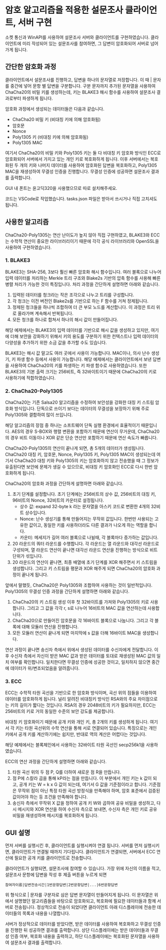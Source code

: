 # 암호 알고리즘을 적용한 설문조사 클라이언트, 서버 구현
소켓 통신과 WinAPI를 사용하여 설문조사 서버와 클라이언트를 구현하였습니다. 클라이언트에 미리 작성되어 있는 설문조사를 참여하면, 그 답변이 암호화되어 서버로 넘어가게 됩니다. 

## 간단한 암호화 과정
클라이언트에서 설문조사를 진행하고, 답변을 하나의 문자열로 저장합니다. 이 때 | 문자를 중간에 넣어 문항 별 답변을 구분합니다. 구분 문자까지 추가된 문자열을 사용하여 ChaCha20의 비밀 키를 생성하는데, 키는 BLAKE3 해시 함수를 사용하여 설문조사 결과로부터 파생하게 됩니다.

암호화 과정에서 생성되는 데이터들은 다음과 같습니다.

- ChaCha20 비밀 키 (비대칭 키에 의해 암호화됨)
- 암호문
- Nonce
- Poly1305 키  (비대칭 키에 의해 암호화됨)
- Poly1305 MAC

여기서 ChaCha20의 비밀 키와  Poly1305 키는 둘 다 비대칭 키 암호화 방식인 ECC로 암호화되어 서버에서 가지고 있는 개인 키로 복호화하게 됩니다. 이후 서버에서는 복호화된 두 개의 키와 나머지 데이터를 사용하여 암호화된 답변을 복호화하고, Poly1305 MAC을 재생성하여 무결성 인증을 진행합니다. 무결성 인증에 성공하면 설문조사 결과를 출력합니다.

GUI 내 폰트는 윤고딕320을 사용했으므로 따로 설치해주세요.

코드는 VSCode로 작업했습니다. tasks.json 파일은 받아서 쓰시거나 직접 고치셔도 됩니다. 

## 사용한 알고리즘
ChaCha20-Poly1305는 연산 난이도가 높지 않아 직접 구현하였고, BLAKE3와 ECC는 수학적 연산이 중요한 라이브러리이기 때문에 각각 공식 라이브러리와 OpenSSL을 사용하여 구현하였습니다. 
### 1. BLAKE3
BLAKE3는 SHA-256, 3보다 훨신 빠른 암호화 해시 함수입니다. 여러 블록으로 나누어 입력 데이터를 처리하는 Merkle 트리 구조와 Blake2s 기반의 압축 함수를 사용해 빠른병렬 처리가 가능한 것이 특징입니다. 
처리 과정을 간단하게 설명하면 아래와 같습니다.

1. 입력된 데이터를 청크라는 작은 조각으로 나누고 트리를 구성합니다.
2. 각 청크는 이전 버전인 Blake2s를 기반으로 하는 F 함수를 거쳐 정제됩니다.
3. 정제된 청크들을 하나씩 조합하여 더 큰 부모 노드를 계산합니다. 이 과정은 트리 위로 올라가며 계속해서 반복됩니다.
4. 모든 청크를 하나로 합쳐서 하나의 해시 값이 만들어집니다.

해당 예제에서는 BLAKE3의 입력 데이터를 기반으로 해시 값을 생성하고 있지만, 여기에 더해 보안을 강화하기 위해서 키의 용도를 구분하기 위한 컨텍스트나 입력 데이터의 다양성을 추가하기 위한 소금 값을 추가할 수도 있습니다.

BLAKE3는 해시 값 말고도 여러 곳에서 사용이 가능합니다. MAC이나, 의사 난수 생성기, 키 파생 함수 등에서 사용이 가능합니다. 해당 예제에서는 클라이언트에서 보낸 답변을 사용하여 ChaCha20의 키를 파생하는 키 파생 함수로 사용하였습니다. 또한 BLAKE3의 기본 출력 크기는 256비트, 즉 32바이트이기 때문에 ChaCha20의 키로 사용하기에 적합하였습니다.

### 2. ChaCha20-Poly1305
ChaCha20는 기존 Salsa20 알고리즘을 수정하여 보안성을 강화한 대칭 키 스트림 암호화 방식입니다. 단독으로 쓰이기 보다는 데이터의 무결성을 보장하기 위해 주로 Poly1305와 결합하여 많이 쓰입니다. 

해당 알고리즘의 장점 중 하나는 소프트웨어 단독 실행 환경에서 효율적이기 때문입니다. AES의 경우 S-BOX와 행렬 변환을 포함하기 때문에 연산이 무거운데, ChaCha20의 경우 비트 이동이나 XOR 같은 단순 연산만 포함하기 때문에 연산 속도가 빠릅니다. 

ChaCha20-Poly1305의 연산이 끝나게 되면, 총 5개의 데이터가 생성됩니다. ChaCha20 대칭 키, 암호문, Nonce, Poly1305 키, Poly1305 MAC이 생성되는데 여기서 ChaCha20 대칭 키와 Poly1305의 키는 암호화하지 않고 전송했을 때 그 정보가 유출된다면 보안에 문제가 생길 수 있으므로, 비대칭 키 암호화인 ECC로 다시 한번 암호화하게 됩니다.

ChaCha20의 암호화 과정을 간단하게 설명하면 아래와 같습니다.
1. 초기 단계를 설정합니다. 초기 단계에는 256비트의 상수 값, 256비트의 대칭 키, 96비트의 Nonce, 32비트의 카운터로 설정됩니다.
	- 상수 값: expand 32-byte k 라는 문자열을 아스키 코드로 변환한 4개의 32비트 상수입니다. 
	- Nonce: 난수 생성기를 통해 만들어지는 무작위 값입니다. 한번만 사용되는 고유한 값이고, 동일한 키를 사용하더라도 다른 결과가 나오게 하는 역할을 합니다.
	- 카운터: 메세지가 길어 여러 블록으로 나뉠때, 각 블록마다 증가하는 값입니다. 
2. 20 라운드의 쿼터 라운드를 수행합니다. 각 라운드는 열 라운드와 대각선 라운드로 구성되며, 열 라운드 연산이 끝나면 대각선 라운드 연산을 진행하는 방식으로 비트 단위가 섞입니다.
3. 20 라운드의 연산이 끝나면, 최종 배열에 초기 단계를 XOR 해주면서 키 스트림을 생성합니다. 그리고 키 스트림을 평문과 XOR 해주게 되면 ChaCha20의 암호화 과정이 끝나게 됩니다.

앞에서 말했듯, ChaCha20은 Poly1305와 조합하여 사용하는 것이 일반적입니다. Poly1305의 무결성 인증 과정을 간단하게 설명하면 아래와 같습니다.

1. ChaCha20의 키 스트림 생성 이후 첫 32바이트를 가져와 Poly1305의 키로 사용합니다. 그리고 그 값을 각각 r, s로 나누어 16비트의 MAC 값을 연산하는데 사용합니다.
2. ChaCha20으로 만들어진 암호문을 각 16바이트 블록으로 나눕니다. 그리고 각 블록에 대해 모듈러 연산을 진행합니다. 
3. 모든 모듈러 연산이 끝나게 되면 마지막에 s 값을 더해 16바이트 MAC을 생성합니다.

연산 과정이 끝나면 송신자 측에서 위에서 생성된 데이터를 수신자에게 전달합니다. 이후 수신자 측에서 자신이 받은 MAC 값과 받은 데이터를 토대로 재생성된 MAC 값의 일치 여부를 확인합니다. 일치한다면 무결성 인증에 성공한 것이고, 일치하지 않으면 중간에 데이터가 위/변조되었음을 알려줍니다.
### 3. ECC
ECC는 수학적 타원 곡선을 기반으로 한 암호화 방식이며, 곡선 위의 점들을 이용하여 데이터를 암호화하게 됩니다. 널리 알려진 비대칭키 방식인 RSA와의 주요 차이점으로는 키의 길이가 짧다는 것입니다. RSA의 경우 2048비트의 키가 필요하지만, ECC는 256비트의 키로 거의 동일한 수준의 보안 강도를 제공합니다.

비대칭 키 암호화이기 때문에 공개 키와 개인 키, 총 2개의 키를 생성하게 됩니다. 여기서 각 키는 타원 곡선위의 수학 연산을 통해 서로 연결되어 있습니다. 특징으로는 개인 키에서 공개 키를 계산하기에는 쉽지만, 반대로 역의 계산은 어렵다는 것입니다.

해당 예제에서는 블록체인에서 사용하는 32바이트 타원 곡선인 secp256k1을 사용하였습니다. 

ECC의 연산 과정을 간단하게 설명하면 아래와 같습니다.
1. 타원 곡선 위의 두 점 P, Q를 더하여 새로운 점 R을 만듭니다.
2. 점 P에 스칼라 곱을 통해 kP라는 점을 만듭니다. 이 부분에서 개인 키는 k 값이 되고, 공개 키는 W = k x G 값이 되는데, 여기서 G 값을 기준점이라고 합니다. 기준점은 무작위 점이 아닌 특정 타원 곡선 방정식을 만족해야 하며, 암호 표준에서 검증된 값이어야 하는 등 조건을 만족해야 합니다.
3. 송신자 측에서 무작위 X 값을 정하여 공개 키 W와 곱하여 공유 비밀을 생성하고,  다시 메시지와 XOR 연산을 하여 수신자 측으로 보내면, 수신자 측은 개인 키로 공유 비밀을 재생성하며 메시지를 복호화하게 됩니다.
## GUI 설명
먼저 서버를 실행시킨 후, 클라이언트를 실행시켜야 연결 됩니다. 서버를 먼저 실행시키면, 클라이언트가 연결될 때까지 기다립니다. 클라이언트가 연결되면, 서버에서 ECC 연산에 필요한 공개 키를 클라이언트로 전송합니다. 

클라이언트가 실행되면, 설문조사에 참여할 수 있습니다. 가장 위에 자신의 이름을 적고, 설문조사 문항에 답변을 작성 후 제출 버튼을 누르게 되면 

```
참여자이름|답변전송시간|1번문항답변|2번문항답변|...|6번문항답변
```

위 형식으로 | 문자를 구분자로 삼은 답변 문자열이 만들어지게 됩니다. 이 문자열은 위에서 설명했던 알고리즘들을 바탕으로 암호화되고, 복호화에 필요한 데이터들과 함께 서버로 전송됩니다. 정상적으로 전송이 되었다면 클라이언트 아래 디스플레이에 전송한 데이터들의 목록과 내용을 나열합니다.

서버가 정상적으로 데이터를 받았다면, 받은 데이터를 사용하여 복호화하고 무결성 인증을 진행한 뒤 성공하면 결과를 출력합니다. 상단 디스플레이에는 받은 데이터들과 무결성 인증 여부, 복호화 내용을 출력하고, 하단 디스플레이에는 복호화된 문자열을 사용하여 설문조사 결과를 출력합니다.
